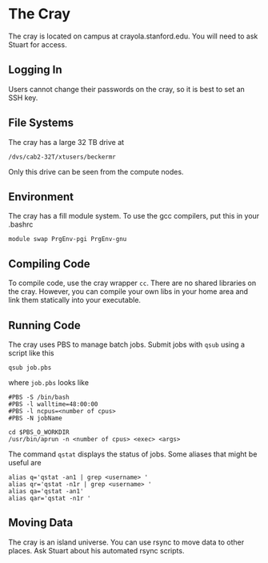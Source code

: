 The Cray
========
The cray is located on campus at crayola.stanford.edu. You will
need to ask Stuart for access.

Logging In
----------
Users cannot change their passwords on the cray,
so it is best to set an SSH key.

File Systems
------------
The cray has a large 32 TB drive at
```
/dvs/cab2-32T/xtusers/beckermr
```
Only this drive can be seen from the compute nodes.

Environment
-----------
The cray has a fill module system. To use the gcc compilers,
put this in your .bashrc
```
module swap PrgEnv-pgi PrgEnv-gnu
```

Compiling Code
--------------
To compile code, use the cray wrapper `cc`.
There are no shared libraries on the cray. However,
you can compile your own libs in your home area and
link them statically into your executable.

Running Code
------------
The cray uses PBS to manage batch jobs. Submit jobs with `qsub`
using a script like this
```
qsub job.pbs
```
where `job.pbs` looks like
```
#PBS -S /bin/bash
#PBS -l walltime=48:00:00
#PBS -l ncpus=<number of cpus>
#PBS -N jobName

cd $PBS_O_WORKDIR
/usr/bin/aprun -n <number of cpus> <exec> <args>
```

The command `qstat` displays the status of jobs. Some aliases
that might be useful are
```
alias q='qstat -an1 | grep <username> '
alias qr='qstat -n1r | grep <username> '
alias qa='qstat -an1'
alias qar='qstat -n1r '
```

Moving Data
-----------
The cray is an island universe. You can use rsync to
move data to other places. Ask Stuart about his automated
rsync scripts.
